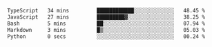 <!--START_SECTION:waka-->

```txt
TypeScript   34 mins         ████████████░░░░░░░░░░░░░   48.45 %
JavaScript   27 mins         █████████▓░░░░░░░░░░░░░░░   38.25 %
Bash         5 mins          ██░░░░░░░░░░░░░░░░░░░░░░░   07.94 %
Markdown     3 mins          █▒░░░░░░░░░░░░░░░░░░░░░░░   05.03 %
Python       0 secs          ░░░░░░░░░░░░░░░░░░░░░░░░░   00.24 %
```

<!--END_SECTION:waka--> 
 
